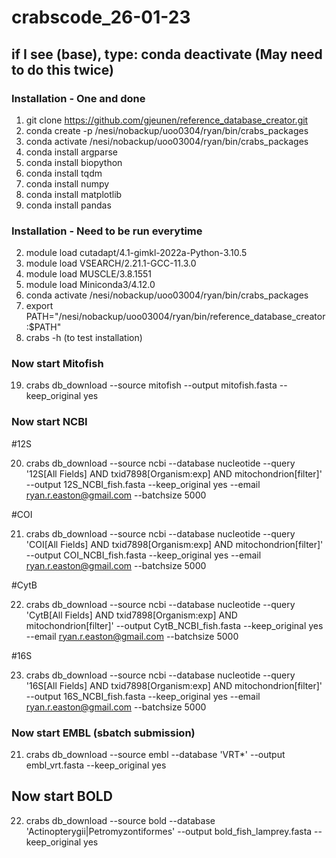 # crabscode_26-01-23
## if I see (base), type: conda deactivate (May need to do this twice)
### Installation - One and done

1) git clone https://github.com/gjeunen/reference_database_creator.git
6) conda create -p /nesi/nobackup/uoo0304/ryan/bin/crabs_packages
7) conda activate /nesi/nobackup/uoo03004/ryan/bin/crabs_packages
8) conda install argparse
9) conda install biopython
10) conda install tqdm
11) conda install numpy
12) conda install matplotlib
13) conda install pandas

### Installation - Need to be run everytime

2) module load cutadapt/4.1-gimkl-2022a-Python-3.10.5
3) module load VSEARCH/2.21.1-GCC-11.3.0
4) module load MUSCLE/3.8.1551
5) module load Miniconda3/4.12.0
15) conda activate /nesi/nobackup/uoo03004/ryan/bin/crabs_packages
17) export PATH="/nesi/nobackup/uoo03004/ryan/bin/reference_database_creator:$PATH"
18) crabs -h (to test installation)

### Now start Mitofish

19) crabs db_download --source mitofish --output mitofish.fasta --keep_original yes

### Now start NCBI
#12S

20) crabs db_download --source ncbi --database nucleotide --query '12S[All Fields] AND txid7898[Organism:exp] AND mitochondrion[filter]' --output 12S_NCBI_fish.fasta --keep_original yes --email ryan.r.easton@gmail.com --batchsize 5000

#COI 

21) crabs db_download --source ncbi --database nucleotide --query 'COI[All Fields] AND txid7898[Organism:exp] AND mitochondrion[filter]' --output COI_NCBI_fish.fasta --keep_original yes --email ryan.r.easton@gmail.com --batchsize 5000

#CytB

22) crabs db_download --source ncbi --database nucleotide --query 'CytB[All Fields] AND txid7898[Organism:exp] AND mitochondrion[filter]' --output CytB_NCBI_fish.fasta --keep_original yes --email ryan.r.easton@gmail.com --batchsize 5000

#16S

23) crabs db_download --source ncbi --database nucleotide --query '16S[All Fields] AND txid7898[Organism:exp] AND mitochondrion[filter]' --output 16S_NCBI_fish.fasta --keep_original yes --email ryan.r.easton@gmail.com --batchsize 5000

### Now start EMBL (sbatch submission)

21) crabs db_download --source embl --database 'VRT*' --output embl_vrt.fasta --keep_original yes

## Now start BOLD 

22)  crabs db_download --source bold --database 'Actinopterygii|Petromyzontiformes' --output bold_fish_lamprey.fasta --keep_original yes
